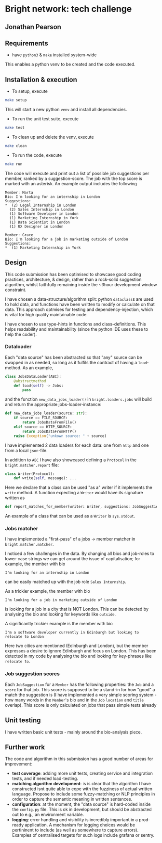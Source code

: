 # Bright network: tech challenge
## Jonathan Pearson

## Requirements
- have `python3` & `make` installed system-wide

This enables a python venv to be created and the code executed.

## Installation & execution
- To setup, execute
```bash 
make setup
```
This will start a new python `venv` and install all dependencies.

- To run the unit test suite, execute
```bash
make test
```
- To clean up and delete the venv, execute
```bash
make clean
```


- To run the code, execute
```bash
make run
```
The code will execute and print out a list of possible job suggestions per member, ranked by a suggestion-score. The job with the top score is marked with an asterisk.
An example output includes the  following
```
Member: Marta
Bio: I'm looking for an internship in London
Suggestions: 
*  (2) Legal Internship in London
  (2) Sales Internship in London
  (1) Software Developer in London
  (1) Marketing Internship in York
  (1) Data Scientist in London
  (1) UX Designer in London
```
```
Member: Grace
Bio: I'm looking for a job in marketing outside of London
Suggestions: 
*  (1) Marketing Internship in York
```

## Design
This code submission has been optimised to showcase good coding practices, architecture, & design, rather than a rock-solid suggestion algorithm, whilst faithfully remaining inside the ~3hour development window constraint.

I have chosen a data-structure/algorithm split: python `dataclass`s are used to hold data, and functions have been written to modify or calculate on that data. This approach optmises for testing and dependency-injection, which is vital for high quality maintainable code.

I have chosen to use type-hints in functions and class-definitions. This helps readability and maintainability (since the python IDE uses these to help the coder).

### Dataloader
Each "data source" has been abstracted so that "any" source can be swapped in as needed, so long as it fulfils the contract of having a `load`-method. As an example, 
```python
class JobsDataLoader(ABC):
    @abstractmethod
    def load(self) -> Jobs:
        pass
```
and the function `new_data_jobs_loader()` in `bright.loaders.jobs` will build and return the appropriate jobs-loader-instance:
```python
def new_data_jobs_loader(source: str):
    if source == FILE_SOURCE:
        return JobsDataFromFile()
    elif source == HTTP_SOURCE:
        return JobsDataFromHTTP()
    raise Exception("unkown source: " + source)
```

 I have implemented 2 data loaders for each data: one from `http` and one from a local `json`-file.

In addition to `ABC` I have also showcased defining a `Protocol` in the `bright.matcher.report` file:
```python
class Writer(Protocol):
    def write(self, message): ...
```
Here we declare that a class can be used "as a" writer if it implements the `write` method. A function expecting a `Writer` would have its signature written as
```python
def report_matches_for_member(writer: Writer, suggestions: JobSuggestionsForMember)
```
An example of a class that can be used as a `Writer` is `sys.stdout`.

 ### Jobs matcher
 I have implemented a "first-pass" of a jobs -> member matcher in `bright.matcher.matcher`. 
 
 I noticed a few challenges in the data.  By changing all bios and job-roles to lower-case strings we can get around the issue of capitalisation; for example, the member with bio
```
I'm looking for an internship in London
```
can be easily matched up with the job role `Sales Internship`.
 
As a trickier example, the member with bio
 ```
 I'm looking for a job in marketing outside of London
 ```
 is looking for a job in a city that is NOT London. This can be detected by analysing the bio and looking for keywords like `outside`.

A significantly trickier example is the member with bio
```
I'm a software developer currently in Edinburgh but looking to relocate to London
```
Here two cities are mentioned (Edinburgh and London), but the member expresses a desire to ignore Edinburgh and focus on London. This has been detected in my code by analysing the bio and looking for key-phrases like `relocate to`.



### Job suggestion scores
Each `JobSuggestion` for a `Member` has the following properties: the `Job` and a `score` for that job. This score is supposed to be a stand-in for how "good" a match the suggestion is (I have implemented a very simple scoring system - how many words in the `Member`'s bio and in the `Job` `location` and `title` overlap). This score is only calculated on jobs that pass simple tests already

## Unit testing
I have written basic unit tests - mainly around the bio-analysis piece.

## Further work

The code and algorithm in this submission has a good number of areas for improvement:
- **test coverage**: adding more unit tests, creating service and integration tests, and if needed load-testing.
- **matching algorithm development**: is is clear that the algorithm I have constructed isnt quite able to cope with the fuzziness of actual written language. Propose to include some fuzzy-matching or NLP principles in order to capture the semantic meaning in written sentances.
- **configuration**: at the moment, the "data source" is hard-coded inside the `config.py` file. This is ok in development, but should be abstracted out to e.g., an environment variable.
- **logging**: error handling and visibility is incredibly important in a prod-ready application. A mechanism for logging choices would be pertininent to include (as well as somewhere to capture errors). Examples of centralised targets for such logs include grafana or sentry.